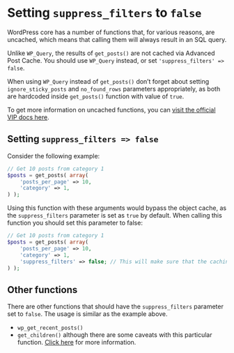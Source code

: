 # Setting `suppress_filters` to `false`

WordPress core has a number of functions that, for various reasons, are uncached, which means that calling them will always result in an SQL query. 

Unlike `WP_Query`, the results of `get_posts()` are not cached via Advanced Post Cache. You should use `WP_Query` instead, or set `'suppress_filters' => false`.

When using `WP_Query` instead of `get_posts()` don’t forget about setting `ignore_sticky_posts` and `no_found_rows` parameters appropriately, as both are hardcoded inside `get_posts()` function with value of `true`. 

To get more information on uncached functions, you can [visit the official VIP docs here](https://vip.wordpress.com/documentation/vip-go/uncached-functions/).

## Setting `suppress_filters => false`

Consider the following example:

```php
// Get 10 posts from category 1
$posts = get_posts( array(
	'posts_per_page' => 10,
	'category' => 1,
) );
```

Using this function with these arguments would bypass the object cache, as the `suppress_filters` parameter is set as `true` by default. When calling this function you should set this parameter to false:

```php
// Get 10 posts from category 1
$posts = get_posts( array(
	'posts_per_page' => 10,
	'category' => 1,
	'suppress_filters' => false; // This will make sure that the caching filters will run, caching the query.
) );
```

## Other functions

There are other functions that should have the `suppress_filters` parameter set to `false`. The usage is similar as the example above.

 * `wp_get_recent_posts()`
 * `get_children()` although there are some caveats with this particular function. [Click here](get_children.md) for more information.